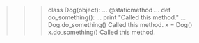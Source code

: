 >>> class Dog(object):
...     @staticmethod
...     def do_something():
...         print "Called this method."
...
>>> Dog.do_something()
Called this method.
>>> x = Dog()
>>> x.do_something()
Called this method.